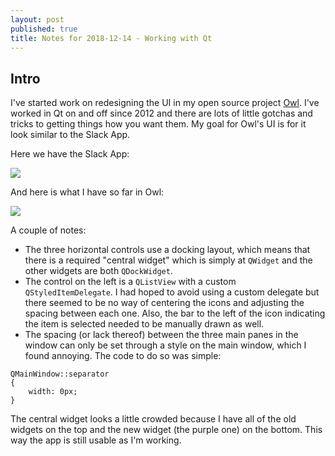 ```yaml
---
layout: post
published: true
title: Notes for 2018-12-14 - Working with Qt
---
```

## Intro 

I've started work on redesigning the UI in my open source project [Owl](https://github.com/zethon/Owl). I've worked in Qt on and off since 2012 and there are lots of little gotchas and tricks to getting things how you want them. My goal for Owl's UI is for it look similar to the Slack App. 

Here we have the Slack App:

![](https://i.imgur.com/lhIdJqt.png)

And here is what I have so far in Owl:

![](https://i.imgur.com/vWWkWd9.png)

A couple of notes:

* The three horizontal controls use a docking layout, which means that there is a required "central widget" which is simply at `QWidget` and the other widgets are both `QDockWidget`. 
* The control on the left is a `QListView` with a custom `QStyledItemDelegate`. I had hoped to avoid using a custom delegate but there seemed to be no way of centering the icons and adjusting the spacing between each one. Also, the bar to the left of the icon indicating the item is selected needed to be manually drawn as well.
* The spacing (or lack thereof) between the three main panes in the window can only be set through a style on the main window, which I found annoying. The code to do so was simple:

```
QMainWindow::separator
{
    width: 0px;
}
```

The central widget looks a little crowded because I have all of the old widgets on the top and the new widget (the purple one) on the bottom. This way the app is still usable as I'm working.

